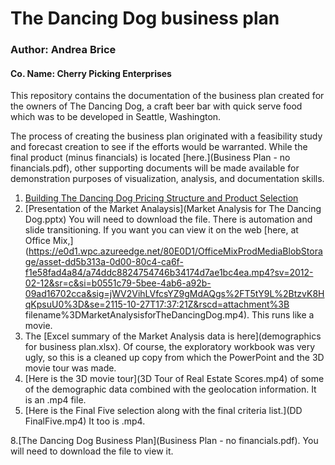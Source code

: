 # The Dancing Dog business plan
### Author:  Andrea Brice
#### Co. Name:  Cherry Picking Enterprises

This repository contains the documentation of the business plan created for the owners of The Dancing Dog, a craft beer bar with quick serve food which was to be developed in Seattle, Washington.  

The process of creating the business plan originated with a feasibility study and forecast creation to see if the efforts would be warranted.   While the final product (minus financials) is located [here.](Business Plan - no financials.pdf), other supporting documents will be made available for demonstration purposes of visualization, analysis, and documentation skills.

1.  [Building The Dancing Dog Pricing Structure and Product Selection](PricingStructure.md)
2.  [Presentation of the Market Analaysis](Market Analysis for The Dancing Dog.pptx)  You will need to download the file.  There is automation and slide transitioning. If you want you can view it on the web [here, at Office Mix,](https://e0d1.wpc.azureedge.net/80E0D1/OfficeMixProdMediaBlobStorage/asset-dd5b313a-0d00-80c4-ca6f-f1e58fad4a84/a74ddc8824754746b34174d7ae1bc4ea.mp4?sv=2012-02-12&sr=c&si=b0551c79-5bee-4ab6-a92b-09ad16702cca&sig=jWV2VihLVfcsYZ9gMdAQgs%2FT5tY9L%2BtzvK8HqKpsuU0%3D&se=2115-10-27T17:37:21Z&rscd=attachment%3B filename%3DMarketAnalysisforTheDancingDog.mp4).  This runs like a movie.
3.  The [Excel summary of the Market Analysis data is here](demographics for business plan.xlsx).  Of course, the exploratory workbook was very ugly, so this is a cleaned up copy from which the PowerPoint and the 3D movie tour was made.  
4.  [Here is the 3D movie tour](3D Tour of Real Estate Scores.mp4) of some of the demographic data combined with the geolocation information.  It is an .mp4 file.
5.  [Here is the Final Five selection along with the final criteria list.](DD FinalFive.mp4)  It too is .mp4.

8.[The Dancing Dog Business Plan](Business Plan - no financials.pdf).  You will need to download the file to view it.












